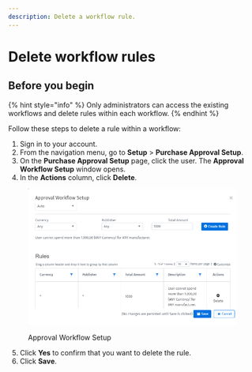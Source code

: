 ```yaml
---
description: Delete a workflow rule.
---
```


# Delete workflow rules

## Before you begin

{% hint style="info" %}
Only administrators can access the existing workflows and delete rules within each workflow.
{% endhint %}

Follow these steps to delete a rule within a workflow:

1. Sign in to your account.&#x20;
2. From the navigation menu, go to **Setup** > **Purchase Approval Setup**.
3. On the **Purchase Approval Setup** page, click the user. The **Approval Workflow Setup** window opens.
4. In the **Actions** column, click **Delete**.

<figure><img src="../../.gitbook/assets/image (3).png" alt="" width="563"><figcaption><p>Approval Workflow Setup</p></figcaption></figure>

5. Click **Yes** to confirm that you want to delete the rule.
6. Click **Save**.
